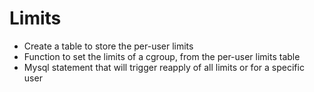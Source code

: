 # Limits
* Create a table to store the per-user limits
* Function to set the limits of a cgroup, from the per-user limits table
* Mysql statement that will trigger reapply of all limits or for a specific user
